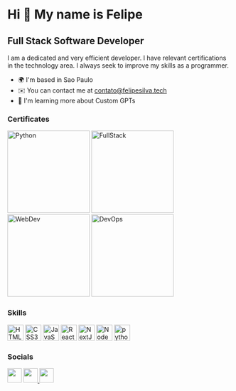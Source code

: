 Hi 👋 My name is Felipe
=======================

Full Stack Software Developer
-----------------------------

I am a dedicated and very efficient developer. I have relevant certifications in the technology area. I always seek to improve my skills as a programmer.

* 🌍  I'm based in Sao Paulo
* ✉️  You can contact me at [contato@felipesilva.tech](mailto:contato@felipesilva.tech)
* 🧠  I'm learning more about Custom GPTs

### Certificates

<p align="left">
<a href="https://www.coursera.org/account/accomplishments/professional-cert/4ZSXDWNT6D7Z" target="_blank" rel="noreferrer"><img src="https://assets.zyrosite.com/cdn-cgi/image/format=auto,w=173,h=182,fit=crop/YBgEyWxyOWC5zP2j/python-YZ9MQJbGKRt9BVOn.png" width="185" height="185" alt="Python" /></a>
<a href="https://www.coursera.org/account/accomplishments/specialization/59AWCNW9V99P" target="_blank" rel="noreferrer"><img src="https://assets.zyrosite.com/cdn-cgi/image/format=auto,w=179,h=182,fit=crop/YBgEyWxyOWC5zP2j/fullstack-YNqDbxyNoqIWypVZ.png" width="185" height="185" alt="FullStack" /></a>
<a href="https://www.coursera.org/account/accomplishments/verify/M5AK958ZW27L" target="_blank" rel="noreferrer"><img src="https://assets.zyrosite.com/cdn-cgi/image/format=auto,w=173,h=168,fit=crop/YBgEyWxyOWC5zP2j/meta-m7V29nwP4LSyrgMO.png" width="185" height="185" alt="WebDev" /></a>
<a href="https://www.coursera.org/account/accomplishments/verify/5E33JTQYMD68" target="_blank" rel="noreferrer"><img src="https://assets.zyrosite.com/cdn-cgi/image/format=auto,w=187,h=185,fit=crop/YBgEyWxyOWC5zP2j/devops-YX42V6aZeWHbB4R6.png" width="185" height="185" alt="DevOps" /></a>
</p>


### Skills

<p align="left">
<a href="https://developer.mozilla.org/en-US/docs/Glossary/HTML5" target="_blank" rel="noreferrer"><img src="https://raw.githubusercontent.com/danielcranney/readme-generator/main/public/icons/skills/html5-colored.svg" width="36" height="36" alt="HTML5" /></a>
<a href="https://www.w3.org/TR/CSS/#css" target="_blank" rel="noreferrer"><img src="https://raw.githubusercontent.com/danielcranney/readme-generator/main/public/icons/skills/css3-colored.svg" width="36" height="36" alt="CSS3" /></a>
<a href="https://developer.mozilla.org/en-US/docs/Web/JavaScript" target="_blank" rel="noreferrer"><img src="https://raw.githubusercontent.com/danielcranney/readme-generator/main/public/icons/skills/javascript-colored.svg" width="36" height="36" alt="JavaScript" /></a>
<a href="https://reactjs.org/" target="_blank" rel="noreferrer"><img src="https://raw.githubusercontent.com/danielcranney/readme-generator/main/public/icons/skills/react-colored.svg" width="36" height="36" alt="React" /></a>
<a href="https://nextjs.org/docs" target="_blank" rel="noreferrer"><img src="https://raw.githubusercontent.com/danielcranney/readme-generator/main/public/icons/skills/nextjs-colored.svg" width="36" height="36" alt="NextJs" /></a>
<a href="https://nodejs.org/en/" target="_blank" rel="noreferrer"><img src="https://raw.githubusercontent.com/danielcranney/readme-generator/main/public/icons/skills/nodejs-colored.svg" width="36" height="36" alt="NodeJS" /></a>
<a href="https://www.python.org/" target="_blank" rel="noreferrer"><img src="https://raw.githubusercontent.com/danielcranney/readme-generator/main/public/icons/skills/python-colored.svg" width="36" height="36" alt="python" /></a>
</p>

### Socials

<p align="left"> <a href="https://www.github.com/felipeOliveira-1" target="_blank" rel="noreferrer"><img src="https://raw.githubusercontent.com/danielcranney/readme-generator/main/public/icons/socials/github.svg" width="32" height="32" /></a> <a href="https://twitter.com/fsilvatech" target="_blank" rel="noreferrer"><img src="https://raw.githubusercontent.com/danielcranney/readme-generator/main/public/icons/socials/twitter.svg" width="32" height="32" /> <a href="https://www.linkedin.com/in/felipe-de-oliveira-s/" target="_blank" rel="noreferrer"><img src="https://raw.githubusercontent.com/danielcranney/readme-generator/main/public/icons/socials/linkedin.svg" width="32" height="32" /></a></p>


